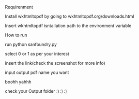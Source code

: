 Requirenment 

Install wkhtmltopdf by going to wkhtmltopdf.org/downloads.html

Insert wkhtmltopdf isntallation path to the environment variable 


How to run

run python sanfoundry.py 

select 0 or 1 as per your interest

insert the link(check the screenshot for more info)

input output pdf name you want

boohh yahhh

check your Output folder :) :) :)



